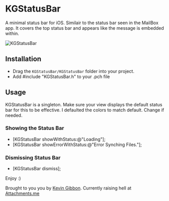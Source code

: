 # KGStatusBar

A minimal status bar for iOS. Similair to the status bar seen in the MailBox app. It covers the top status bar and appears like the message is embedded within.

![KGStatusBar](http://s10.postimage.org/doeo90sux/KGStatus_Bar.png)

## Installation

* Drag the `KGStatusBar/KGStatusBar` folder into your project.
* Add #include "KGStatusBar.h" to your .pch file

## Usage

KGStatusBar is a singleton. Make sure your view displays the default status bar for this to be effective. I defaulted the colors to match default. Change if needed.

### Showing the Status Bar

* [KGStatusBar showWithStatus:@"Loading"];
* [KGStatusBar showErrorWithStatus:@"Error Synching Files."];

### Dismissing Status Bar

* [KGStatusBar dismiss];


Enjoy :)


Brought to you you by [Kevin Gibbon](https://twitter.com/kevingibbon). Currently raising hell at [Attachments.me](https://attachments.me)
